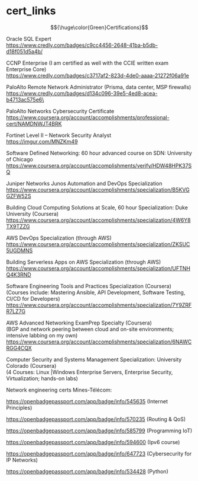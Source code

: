 # cert_links


$${\huge\color{Green}Certifications}$$

Oracle SQL Expert  
https://www.credly.com/badges/c9cc4456-2648-41ba-b5db-d18f051d5a4b/

CCNP Enterprise (I am certified as well with the CCIE written exam Enterprise Core)    
https://www.credly.com/badges/c3717af2-823d-4de0-aaaa-21272f06a91e

PaloAlto Remote Network Administrator (Prisma, data center, MSP firewalls)  
https://www.credly.com/badges/d134c096-39e5-4ed8-acea-b4713ac575e6\

PaloAlto Networks Cybersecurity Certificate  
https://www.coursera.org/account/accomplishments/professional-cert/NAMDNWJT4BRK

Fortinet Level II – Network Security Analyst  
https://imgur.com/MNZKm49

Software Defined Networking: 60 hour advanced course on SDN:  University of Chicago  
https://www.coursera.org/account/accomplishments/verify/HDW48HPK37SQ

Juniper Networks Junos Automation and DevOps Specialization  
https://www.coursera.org/account/accomplishments/specialization/B5KVGGZFW52S

Building Cloud Computing Solutions at Scale, 60 hour Specialization: Duke University (Coursera)  
https://www.coursera.org/account/accomplishments/specialization/4W6Y8TX9TZZG

AWS DevOps Specialization (through AWS)  
https://www.coursera.org/account/accomplishments/specialization/ZKSUC5UGDMNS

Building Serverless Apps on AWS Specialization (through AWS)  
https://www.coursera.org/account/accomplishments/specialization/UFTNHQ4K3RND

Software Engineering Tools and Practices Specialization (Coursera)   
(Courses include: Mastering Ansible, API Development, Software Testing, CI/CD for Developers)  
https://www.coursera.org/account/accomplishments/specialization/7Y9ZRFR7LZ7G

AWS Advanced Networking ExamPrep Specialty (Coursera)  
(BGP and network peering between cloud and on-site environments; intensive labbing on my own)  
https://www.coursera.org/account/accomplishments/specialization/6NAWCRGG4CQX

Computer Security and Systems Management Specialization: University Colorado (Coursera)  
(4 Courses: Linux |Windows Enterprise Servers, Enterprise Security, Virtualization; hands-on labs)

Network engineering certs Mines-Télécom:

https://openbadgepassport.com/app/badge/info/545635  (Internet Principles)

https://openbadgepassport.com/app/badge/info/570235  (Routing & QoS) 

https://openbadgepassport.com/app/badge/info/585799  (Programming IoT)

https://openbadgepassport.com/app/badge/info/594600  (Ipv6 course)

https://openbadgepassport.com/app/badge/info/647723  (Cybersecurity for IP Networks)

https://openbadgepassport.com/app/badge/info/534428  (Python)

